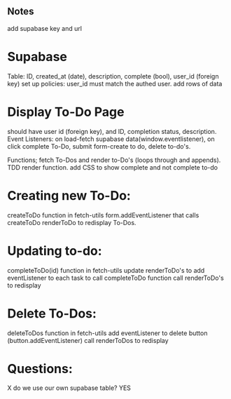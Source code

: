 ## Notes

add supabase key and url

# Supabase

Table: ID, created_at (date), description, complete (bool), user_id (foreign key)
set up policies: user_id must match the authed user.
add rows of data

# Display To-Do Page

should have user id (foreign key), and ID, completion status, description.
Event Listeners: on load-fetch supabase data(window.eventlistener), on click complete To-Do, submit form-create to do, delete to-do's.

Functions; fetch To-Dos and render to-Do's (loops through and appends). TDD render function.
add CSS to show complete and not complete to-do

# Creating new To-Do:

createToDo function in fetch-utils
form.addEventListener that calls createToDo
renderToDo to redisplay To-Dos.

# Updating to-do:

completeToDo(id) function in fetch-utils
update renderToDo's to add eventListener to each task to call completeToDo function
call renderToDo's to redisplay

# Delete To-Dos:

deleteToDos function in fetch-utils
add eventListener to delete button (button.addEventListener)
call renderToDos to redisplay

# Questions:

X do we use our own supabase table? YES
